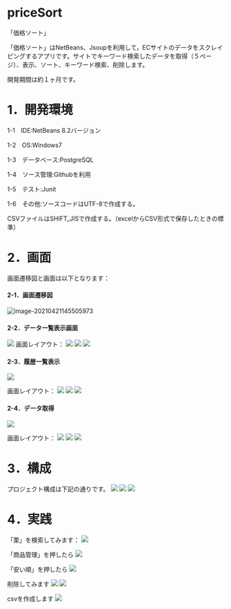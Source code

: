 # priceSort
「価格ソート」

「価格ソート」はNetBeans、Jsoupを利用して，ECサイトのデータをスクレイピングするアプリです。サイトでキーワード検索したデータを取得（５ページ）、表示、ソート、キーワード検索、削除します。

開発期間は約１ヶ月です。

# 1．開発環境

1-1　IDE:NetBeans 8.2バージョン

1-2　OS:Windows7

1-3　データベース:PostgreSQL

1-4　ソース管理:Githubを利用

1-5　テスト:Junit

1-6　その他:ソースコードはUTF-8で作成する。

CSVファイルはSHIFT_JISで作成する。（excelからCSV形式で保存したときの標準）

# 2．画面

画面遷移図と画面は以下となります：

#### 2-1．画面遷移図

<img src="img/image-20210421145505973.png" alt="image-20210421145505973" style="zoom:100%;" />

#### 2-2．データ一覧表示画面
<img src="img/image-20210421151114248.png"  style="zoom:100%;" />
画面レイアウト：
<img src="img/image-20210421145659594.png"  style="zoom:100%;" />
<img src="img/image-20210421150350059.png"  style="zoom:100%;" />
<img src="img/image-20210421150525342.png"  style="zoom:100%;" />

#### 2-3．履歴一覧表示
<img src="img/image-20210421151005941.png"  style="zoom:100%;" />

画面レイアウト：
<img src="img/image-20210421151248873.png"  style="zoom:100%;" />
<img src="img/image-20210421151319957.png"  style="zoom:100%;" />
<img src="img/image-20210421151350760.png"  style="zoom:100%;" />

#### 2-4．データ取得
<img src="img/image-20210421151634543.png"  style="zoom:100%;" />

画面レイアウト：
<img src="img/image-20210421151654889.png"  style="zoom:100%;" />
<img src="img/image-20210421151707930.png"  style="zoom:100%;" />
<img src="img/image-20210421151731935.png"  style="zoom:100%;" />



# 3．構成

プロジェクト構成は下記の通りです。
<img src="img/image-20210421153747851.png"  style="zoom:100%;" />
<img src="img/image-20210421153915379.png"  style="zoom:100%;" />
<img src="img/image-20210421154543020.png"  style="zoom:100%;" />

# 4．実践

「栗」を検索してみます：
<img src="img/image-20210421155248566.png"  style="zoom:100%;" />

「商品管理」を押したら
<img src="img/image-20210421155528537.png"  style="zoom:100%;" />

「安い順」を押したら
<img src="img/image-20210421155650024.png"  style="zoom:100%;" />

削除してみます
<img src="img/image-20210421155757076.png"  style="zoom:100%;" />
<img src="img/image-20210421155826723.png"  style="zoom:100%;" />

csvを作成します
<img src="img/image-20210421160030538.png"  style="zoom:100%;" />
